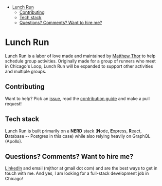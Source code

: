 - [Lunch Run](#lunch-run)
  - [Contributing](#contributing)
  - [Tech stack](#tech-stack)
  - [Questions? Comments? Want to hire me?](#questions-comments-want-to-hire-me)

# Lunch Run

Lunch Run is a labor of love made and maintained by [Matthew Thor](https://github.com/matthew-thor) to help schedule group activities. Originally made for a group of runners who meet in Chicago's Loop, Lunch Run will be expanded to support other activities and multiple groups.

## Contributing

Want to help? Pick an [issue](https://github.com/matthew-thor/lunchrun/issues), read the [contribution guide](https://github.com/matthew-thor/lunchrun/blob/master/.github/CONTRIBUTING.md) and make a pull request!

## Tech stack

Lunch Run is built primarily on a **NERD** stack (**N**ode, **E**xpress, **R**eact, **D**atabase -- Postgres in this case) while also relying heavily on GraphQL (Apollo).

## Questions? Comments? Want to hire me?

[LinkedIn](https://www.linkedin.com/in/matthew-thor/) and email (mjthor at gmail dot com) and are the best ways to get in touch with me. And yes, I am looking for a full-stack development job in Chicago!
